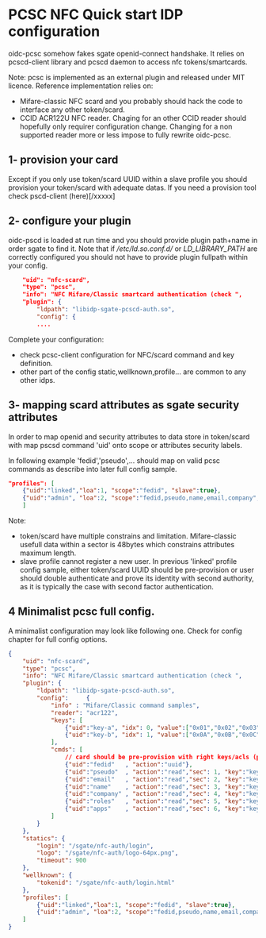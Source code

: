 # PCSC NFC Quick start IDP configuration

oidc-pcsc somehow fakes sgate openid-connect handshake. It relies on pcscd-client library and pcscd daemon to access nfc tokens/smartcards. 

Note: pcsc is implemented as an external plugin and released under MIT licence. Reference implementation relies on:

* Mifare-classic NFC scard and you probably should hack the code to interface any other token/scard.
* CCID ACR122U NFC reader. Chaging for an other CCID reader should hopefully only requirer configuration change. Changing for a non supported reader more or less impose to fully rewrite oidc-pcsc. 

## 1- provision your card

Except if you only use token/scard UUID within a slave profile you should provision your token/scard with adequate datas. If you need a provision tool check pscd-client (here)[/xxxxx]

## 2- configure your plugin

oidc-pscd is loaded at run time and you should provide plugin path+name in order sgate to find it. Note that if */etc/ld.so.conf.d/* or *LD_LIBRARY_PATH* are correctly configured you should not have to provide plugin fullpath within your config.

```json
    "uid": "nfc-scard",
    "type": "pcsc",
    "info": "NFC Mifare/Classic smartcard authentication (check ",
    "plugin": {
        "ldpath": "libidp-sgate-pcscd-auth.so",
        "config": {
        ....    
```

Complete your configuration:
* check pcsc-client configuration for NFC/scard command and key definition.
* other part of the config static,wellknown,profile... are common to any other idps.

## 3- mapping scard attributes as sgate security attributes

In order to map openid and security attributes to data store in token/scard with map pscsd command 'uid' onto scope or attributes security labels.

In following example 'fedid','pseudo',... should map on valid pcsc commands as describe into later full config sample.

```json
"profiles": [
    {"uid":"linked","loa":1, "scope":"fedid", "slave":true},
    {"uid":"admin", "loa":2, "scope":"fedid,pseudo,name,email,company", "attrs":"roles,apps"}
    ]
```

Note: 
* token/scard have multiple constrains and limitation. Mifare-classic usefull data within a sector is 48bytes which constrains attributes maximum length. 
* slave profile cannot register a new user. In previous 'linked' profile config sample, either token/scard UUID should be pre-provision or user should double authenticate and prove its identity with second authority, as it is typically the case with second factor authentication. 

## 4 Minimalist pcsc full config.

A minimalist configuration may look like following one. Check for config chapter for full config options.

```json
{
    "uid": "nfc-scard",
    "type": "pcsc",
    "info": "NFC Mifare/Classic smartcard authentication (check ",
    "plugin": {
        "ldpath": "libidp-sgate-pcscd-auth.so",
        "config":     {
            "info" : "Mifare/Classic command samples",
            "reader": "acr122",
            "keys": [
                {"uid":"key-a", "idx": 0, "value":["0x01","0x02","0x03","0x04","0x05","0x06"]},
                {"uid":"key-b", "idx": 1, "value":["0x0A","0x0B","0x0C","0x0D","0x0E","0x0F"]}      
            ],
            "cmds": [ 
                // card should be pre-provision with right keys/acls (pcsc-client --help)          
                {"uid":"fedid"   , "action":"uuid"},
                {"uid":"pseudo"  , "action":"read","sec": 1, "key":"key-a", "len":48},
                {"uid":"email"   , "action":"read","sec": 2, "key":"key-a", "len":48},
                {"uid":"name"    , "action":"read","sec": 3, "key":"key-a", "len":48},
                {"uid":"company" , "action":"read","sec": 4, "key":"key-a", "len":48},
                {"uid":"roles"   , "action":"read","sec": 5, "key":"key-a", "len":48},
                {"uid":"apps"    , "action":"read","sec": 6, "key":"key-a", "len":48}
            ]
        }
    },
    "statics": {
        "login": "/sgate/nfc-auth/login",
        "logo": "/sgate/nfc-auth/logo-64px.png",
        "timeout": 900
    },
    "wellknown": {
        "tokenid": "/sgate/nfc-auth/login.html"
    },
    "profiles": [
        {"uid":"linked","loa":1, "scope":"fedid", "slave":true},
        {"uid":"admin", "loa":2, "scope":"fedid,pseudo,name,email,company", "attrs":"roles,apps"}
    ]
}
```